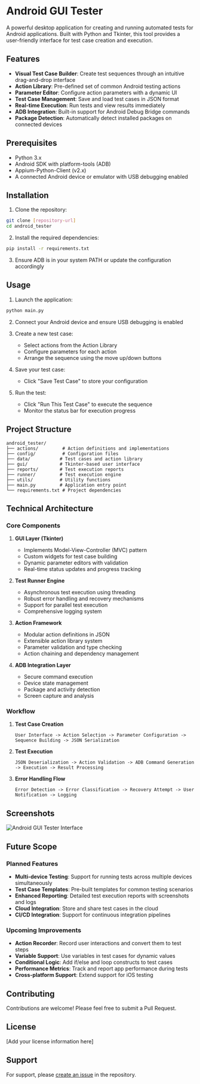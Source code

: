 # Android GUI Tester

A powerful desktop application for creating and running automated tests for Android applications. Built with Python and Tkinter, this tool provides a user-friendly interface for test case creation and execution.

## Features

- **Visual Test Case Builder**: Create test sequences through an intuitive drag-and-drop interface
- **Action Library**: Pre-defined set of common Android testing actions
- **Parameter Editor**: Configure action parameters with a dynamic UI
- **Test Case Management**: Save and load test cases in JSON format
- **Real-time Execution**: Run tests and view results immediately
- **ADB Integration**: Built-in support for Android Debug Bridge commands
- **Package Detection**: Automatically detect installed packages on connected devices

## Prerequisites

- Python 3.x
- Android SDK with platform-tools (ADB)
- Appium-Python-Client (v2.x)
- A connected Android device or emulator with USB debugging enabled

## Installation

1. Clone the repository:
```bash
git clone [repository-url]
cd android_tester
```

2. Install the required dependencies:
```bash
pip install -r requirements.txt
```

3. Ensure ADB is in your system PATH or update the configuration accordingly

## Usage

1. Launch the application:
```bash
python main.py
```

2. Connect your Android device and ensure USB debugging is enabled

3. Create a new test case:
   - Select actions from the Action Library
   - Configure parameters for each action
   - Arrange the sequence using the move up/down buttons

4. Save your test case:
   - Click "Save Test Case" to store your configuration

5. Run the test:
   - Click "Run This Test Case" to execute the sequence
   - Monitor the status bar for execution progress

## Project Structure

```
android_tester/
├── actions/         # Action definitions and implementations
├── config/          # Configuration files
├── data/           # Test cases and action library
├── gui/            # Tkinter-based user interface
├── reports/        # Test execution reports
├── runner/         # Test execution engine
├── utils/          # Utility functions
├── main.py         # Application entry point
└── requirements.txt # Project dependencies
```

## Technical Architecture

### Core Components

1. **GUI Layer (Tkinter)**
   - Implements Model-View-Controller (MVC) pattern
   - Custom widgets for test case building
   - Dynamic parameter editors with validation
   - Real-time status updates and progress tracking

2. **Test Runner Engine**
   - Asynchronous test execution using threading
   - Robust error handling and recovery mechanisms
   - Support for parallel test execution
   - Comprehensive logging system

3. **Action Framework**
   - Modular action definitions in JSON
   - Extensible action library system
   - Parameter validation and type checking
   - Action chaining and dependency management

4. **ADB Integration Layer**
   - Secure command execution
   - Device state management
   - Package and activity detection
   - Screen capture and analysis

### Workflow

1. **Test Case Creation**
   ```
   User Interface -> Action Selection -> Parameter Configuration -> Sequence Building -> JSON Serialization
   ```

2. **Test Execution**
   ```
   JSON Deserialization -> Action Validation -> ADB Command Generation -> Execution -> Result Processing
   ```

3. **Error Handling Flow**
   ```
   Error Detection -> Error Classification -> Recovery Attempt -> User Notification -> Logging
   ```

## Screenshots

![Android GUI Tester Interface](android_gui_tester_1.png)

## Future Scope

### Planned Features
- **Multi-device Testing**: Support for running tests across multiple devices simultaneously
- **Test Case Templates**: Pre-built templates for common testing scenarios
- **Enhanced Reporting**: Detailed test execution reports with screenshots and logs
- **Cloud Integration**: Store and share test cases in the cloud
- **CI/CD Integration**: Support for continuous integration pipelines

### Upcoming Improvements
- **Action Recorder**: Record user interactions and convert them to test steps
- **Variable Support**: Use variables in test cases for dynamic values
- **Conditional Logic**: Add if/else and loop constructs to test cases
- **Performance Metrics**: Track and report app performance during tests
- **Cross-platform Support**: Extend support for iOS testing

## Contributing

Contributions are welcome! Please feel free to submit a Pull Request.

## License

[Add your license information here]

## Support

For support, please [create an issue]([your-issues-link]) in the repository. 